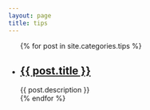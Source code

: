 ```yaml
---
layout: page
title: tips 
---
```

<div class="category">
    <ul>
    {% for post in site.categories.tips %}
        <li>
            <h2>
            	<a href="{{ post.url }}">{{ post.title }}</a>
            </h2>
            <span>{{ post.description }}</span>
        </li>
    {% endfor %}
    </ul>
</div><!-- .entry -->
